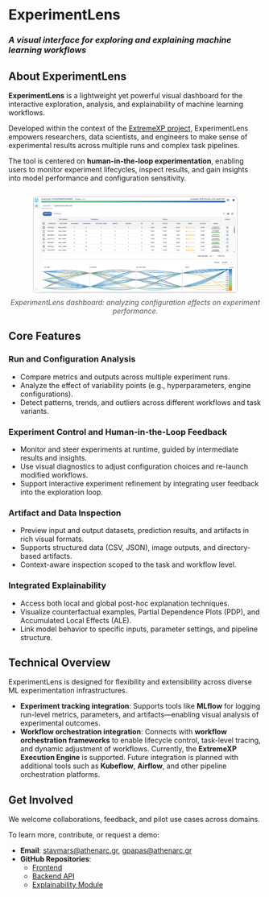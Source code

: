 # **ExperimentLens**
### *A visual interface for exploring and explaining machine learning workflows*


## About ExperimentLens

**ExperimentLens** is a lightweight yet powerful visual dashboard for the interactive exploration, analysis, and explainability of machine learning workflows.

Developed within the context of the [ExtremeXP project](https://extremexp.eu/), ExperimentLens empowers researchers, data scientists, and engineers to make sense of experimental results across multiple runs and complex task pipelines.

The tool is centered on **human-in-the-loop experimentation**, enabling users to monitor experiment lifecycles, inspect results, and gain insights into model performance and configuration sensitivity.

<div style="text-align: center; margin: 2em 0;">
  <img src="assets/images/landing_page.png" alt="ExperimentLens Dashboard Screenshot" style="max-width: 80%; max-height: auto; border: 1px solid #ccc; border-radius: 6px;">
  <p style="margin-top: 0.5em; font-style: italic; color: #555;">
    ExperimentLens dashboard: analyzing configuration effects on experiment performance.
  </p>
</div>


## Core Features

### Run and Configuration Analysis

- Compare metrics and outputs across multiple experiment runs.
- Analyze the effect of variability points (e.g., hyperparameters, engine configurations).
- Detect patterns, trends, and outliers across different workflows and task variants.

### Experiment Control and Human-in-the-Loop Feedback

- Monitor and steer experiments at runtime, guided by intermediate results and insights.
- Use visual diagnostics to adjust configuration choices and re-launch modified workflows.
- Support interactive experiment refinement by integrating user feedback into the exploration loop.

### Artifact and Data Inspection

- Preview input and output datasets, prediction results, and artifacts in rich visual formats.
- Supports structured data (CSV, JSON), image outputs, and directory-based artifacts.
- Context-aware inspection scoped to the task and workflow level.

### Integrated Explainability

- Access both local and global post-hoc explanation techniques.
- Visualize counterfactual examples, Partial Dependence Plots (PDP), and Accumulated Local Effects (ALE).
- Link model behavior to specific inputs, parameter settings, and pipeline structure.


## Technical Overview

ExperimentLens is designed for flexibility and extensibility across diverse ML experimentation infrastructures.

- **Experiment tracking integration**: Supports tools like **MLflow** for logging run-level metrics, parameters, and artifacts—enabling visual analysis of experimental outcomes.
- **Workflow orchestration integration**: Connects with **workflow orchestration frameworks** to enable lifecycle control, task-level tracing, and dynamic adjustment of workflows. Currently, the **ExtremeXP Execution Engine** is supported. Future integration is planned with additional tools such as **Kubeflow**, **Airflow**, and other pipeline orchestration platforms.


## Get Involved

We welcome collaborations, feedback, and pilot use cases across domains.

To learn more, contribute, or request a demo:

- **Email**: [stavmars@athenarc.gr](mailto:stavmars@athenarc.gr), [gpapas@athenarc.gr](mailto:gpapas@athenarc.gr)
- **GitHub Repositories**:
  - [Frontend](https://github.com/extremexp-HORIZON/vis-frontend)
  - [Backend API](https://github.com/extremexp-HORIZON/vis-api)
  - [Explainability Module](https://github.com/extremexp-HORIZON/explainability-module)
